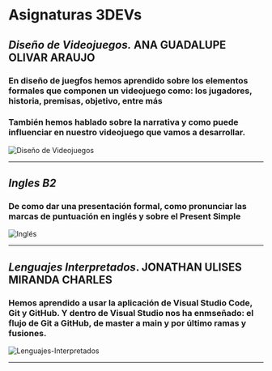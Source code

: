 # Asignaturas 3DEVs
## *Diseño de Videojuegos.* ANA GUADALUPE OLIVAR ARAUJO
### En diseño de juegfos hemos aprendido sobre los elementos formales que componen un videojuego como: los jugadores, historia, premisas, objetivo, entre más
### También hemos hablado sobre la narrativa y como puede influenciar en nuestro videojuego que vamos a desarrollar.

![Diseño de Videojuegos](https://uniat.edu.mx/wp-content/uploads/2024/07/universidad_licenciatura_videojuegos.jpg)

---

## *Ingles B2*
### De como dar una presentación formal, como pronunciar las marcas de puntuación en inglés y sobre el Present Simple
![Inglés](https://www.emagister.com/blog/wp-content/uploads/2018/01/GettyImages-1336548906-scaled.jpg
)

---

## *Lenguajes Interpretados*. JONATHAN ULISES MIRANDA CHARLES
### Hemos aprendido a usar la aplicación de Visual Studio Code, Git y GitHub. Y dentro de Visual Studio nos ha enmseñado: el flujo de Git a GitHub, de master a main y por último ramas y fusiones.
![Lenguajes-Interpretados](https://digitalbluee.com/wp-content/uploads/2022/05/pexels-photo-4164418.jpeg)

---


